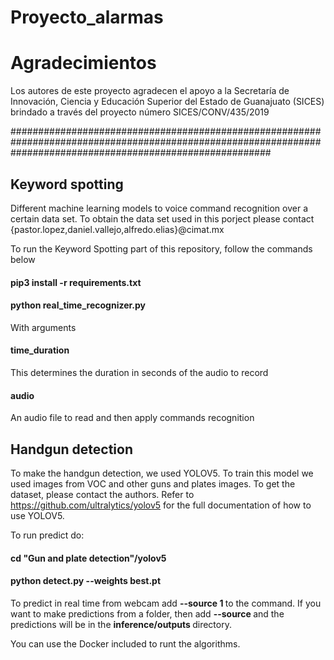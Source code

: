 # Proyecto_alarmas

  
 # Agradecimientos
 
 Los autores de este proyecto agradecen el apoyo a la Secretaría de Innovación, Ciencia y Educación Superior del Estado de Guanajuato (SICES) brindado a través del proyecto número SICES/CONV/435/2019

###############################################################################################################################################################
## Keyword spotting 

Different machine learning models to voice command recognition over a certain data set. To obtain the data set used in this porject please contact {pastor.lopez,daniel.vallejo,alfredo.elias}@cimat.mx 

To run the Keyword Spotting part of this repository, follow the commands below

#### pip3 install -r requirements.txt

#### python real_time_recognizer.py

With arguments

#### time_duration 
This determines the duration in seconds of the audio to record

#### audio
An audio file to read and then apply commands recognition


## Handgun detection
To make the handgun detection, we used YOLOV5. To train this model we used images from VOC and other guns and plates images. To get the dataset, please contact the authors. Refer to https://github.com/ultralytics/yolov5 for the full documentation of how to use YOLOV5.

To run predict do:

#### cd "Gun and plate detection"/yolov5

#### python detect.py --weights best.pt

To predict in real time from webcam add <b> --source 1 </b> to the command. If you want to make predictions from a folder, then add <b> --source <directory> </b> and the predictions will be in the <b>inference/outputs </b> directory.
  
  You can use the Docker included to runt the algorithms. 
